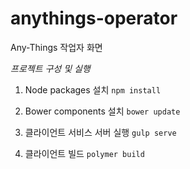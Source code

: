 # anythings-operator
Any-Things 작업자 화면

_프로젝트 구성 및 실행_

1. Node packages 설치
  `npm install`

2. Bower components 설치
  `bower update`

3. 클라이언트 서비스 서버 실행
  `gulp serve`

4. 클라이언트 빌드
  `polymer build`